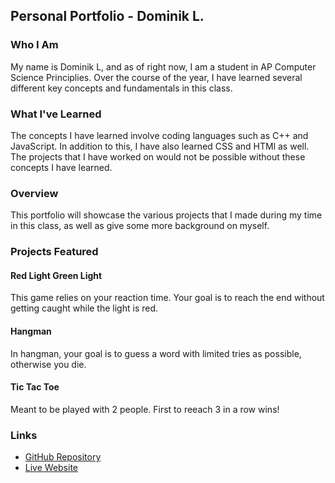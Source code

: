 ## Personal Portfolio - Dominik L.

### Who I Am

My name is Dominik L, and as of right now, I am a student in AP Computer Science Principlies. Over the course of the year, I have learned several different key concepts and fundamentals in this class.

### What I've Learned

The concepts I have learned involve coding languages such as C++ and JavaScript. In addition to this, I have also learned CSS and HTMl as well. The projects that I have worked on would not be possible without these concepts I have learned.

### Overview

This portfolio will showcase the various projects that I made during my time in this class, as well as give some more background on myself.

### Projects Featured

#### Red Light Green Light

This game relies on your reaction time. Your goal is to reach the end without getting caught while the light is red.

#### Hangman

In hangman, your goal is to guess a word with limited tries as possible, otherwise you die.

#### Tic Tac Toe

Meant to be played with 2 people. First to reeach 3 in a row wins!

### Links

- [GitHub Repository](https://github.com/Deerixian/Final-Project)
- [Live Website](https://deerixian.github.io/Final-Project/)
